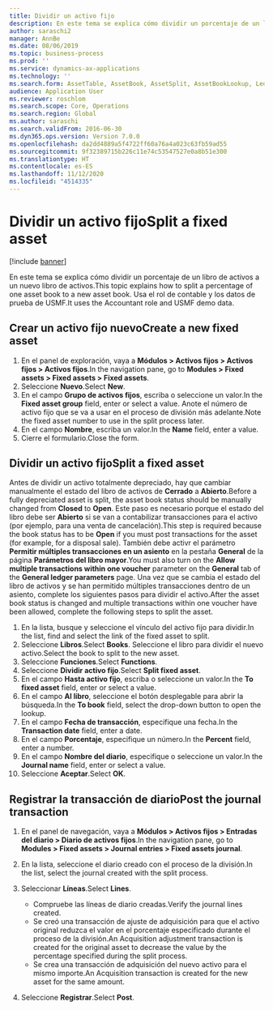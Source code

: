 ```yaml
---
title: Dividir un activo fijo
description: En este tema se explica cómo dividir un porcentaje de un libro de activos a un nuevo libro de activos.
author: saraschi2
manager: AnnBe
ms.date: 08/06/2019
ms.topic: business-process
ms.prod: ''
ms.service: dynamics-ax-applications
ms.technology: ''
ms.search.form: AssetTable, AssetBook, AssetSplit, AssetBookLookup, LedgerJournalTable, LedgerJournalTransAsset
audience: Application User
ms.reviewer: roschlom
ms.search.scope: Core, Operations
ms.search.region: Global
ms.author: saraschi
ms.search.validFrom: 2016-06-30
ms.dyn365.ops.version: Version 7.0.0
ms.openlocfilehash: da2dd4889a5f4722ff60a76a4a023c63fb59ad55
ms.sourcegitcommit: 9f32389715b226c11e74c53547527e0a8b51e300
ms.translationtype: HT
ms.contentlocale: es-ES
ms.lasthandoff: 11/12/2020
ms.locfileid: "4514335"
---
```

# <a name="split-a-fixed-asset"></a><span data-ttu-id="87684-103">Dividir un activo fijo</span><span class="sxs-lookup"><span data-stu-id="87684-103">Split a fixed asset</span></span>

[!include [banner](../../includes/banner.md)]

<span data-ttu-id="87684-104">En este tema se explica cómo dividir un porcentaje de un libro de activos a un nuevo libro de activos.</span><span class="sxs-lookup"><span data-stu-id="87684-104">This topic explains how to split a percentage of one asset book to a new asset book.</span></span> <span data-ttu-id="87684-105">Usa el rol de contable y los datos de prueba de USMF.</span><span class="sxs-lookup"><span data-stu-id="87684-105">It uses the Accountant role and USMF demo data.</span></span>

## <a name="create-a-new-fixed-asset"></a><span data-ttu-id="87684-106">Crear un activo fijo nuevo</span><span class="sxs-lookup"><span data-stu-id="87684-106">Create a new fixed asset</span></span>

1. <span data-ttu-id="87684-107">En el panel de exploración, vaya a **Módulos \> Activos fijos \> Activos fijos \> Activos fijos**.</span><span class="sxs-lookup"><span data-stu-id="87684-107">In the navigation pane, go to **Modules \> Fixed assets \> Fixed assets \> Fixed assets**.</span></span>
2. <span data-ttu-id="87684-108">Seleccione **Nuevo**.</span><span class="sxs-lookup"><span data-stu-id="87684-108">Select **New**.</span></span>
3. <span data-ttu-id="87684-109">En el campo **Grupo de activos fijos**, escriba o seleccione un valor.</span><span class="sxs-lookup"><span data-stu-id="87684-109">In the **Fixed asset group** field, enter or select a value.</span></span> <span data-ttu-id="87684-110">Anote el número de activo fijo que se va a usar en el proceso de división más adelante.</span><span class="sxs-lookup"><span data-stu-id="87684-110">Note the fixed asset number to use in the split process later.</span></span>
4. <span data-ttu-id="87684-111">En el campo **Nombre**, escriba un valor.</span><span class="sxs-lookup"><span data-stu-id="87684-111">In the **Name** field, enter a value.</span></span>
5. <span data-ttu-id="87684-112">Cierre el formulario.</span><span class="sxs-lookup"><span data-stu-id="87684-112">Close the form.</span></span>

## <a name="split-a-fixed-asset"></a><span data-ttu-id="87684-113">Dividir un activo fijo</span><span class="sxs-lookup"><span data-stu-id="87684-113">Split a fixed asset</span></span>

<span data-ttu-id="87684-114">Antes de dividir un activo totalmente depreciado, hay que cambiar manualmente el estado del libro de activos de **Cerrado** a **Abierto**.</span><span class="sxs-lookup"><span data-stu-id="87684-114">Before a fully depreciated asset is split, the asset book status should be manually changed from **Closed** to **Open**.</span></span> <span data-ttu-id="87684-115">Este paso es necesario porque el estado del libro debe ser **Abierto** si se van a contabilizar transacciones para el activo (por ejemplo, para una venta de cancelación).</span><span class="sxs-lookup"><span data-stu-id="87684-115">This step is required because the book status has to be **Open** if you must post transactions for the asset (for example, for a disposal sale).</span></span> <span data-ttu-id="87684-116">También debe activr el parámetro **Permitir múltiples transacciones en un asiento** en la pestaña **General** de la página **Parámetros del libro mayor**.</span><span class="sxs-lookup"><span data-stu-id="87684-116">You must also turn on the **Allow multiple transactions within one voucher** parameter on the **General** tab of the **General ledger parameters** page.</span></span> <span data-ttu-id="87684-117">Una vez que se cambia el estado del libro de activos y se han permitido múltiples transacciones dentro de un asiento, complete los siguientes pasos para dividir el activo.</span><span class="sxs-lookup"><span data-stu-id="87684-117">After the asset book status is changed and multiple transactions within one voucher have been allowed, complete the following steps to split the asset.</span></span>

1. <span data-ttu-id="87684-118">En la lista, busque y seleccione el vínculo del activo fijo para dividir.</span><span class="sxs-lookup"><span data-stu-id="87684-118">In the list, find and select the link of the fixed asset to split.</span></span>
2. <span data-ttu-id="87684-119">Seleccione **Libros**.</span><span class="sxs-lookup"><span data-stu-id="87684-119">Select **Books**.</span></span> <span data-ttu-id="87684-120">Seleccione el libro para dividir el nuevo activo.</span><span class="sxs-lookup"><span data-stu-id="87684-120">Select the book to split to the new asset.</span></span>
3. <span data-ttu-id="87684-121">Seleccione **Funciones**.</span><span class="sxs-lookup"><span data-stu-id="87684-121">Select **Functions**.</span></span>
4. <span data-ttu-id="87684-122">Seleccione **Dividir activo fijo**.</span><span class="sxs-lookup"><span data-stu-id="87684-122">Select **Split fixed asset**.</span></span>
5. <span data-ttu-id="87684-123">En el campo **Hasta activo fijo**, escriba o seleccione un valor.</span><span class="sxs-lookup"><span data-stu-id="87684-123">In the **To fixed asset** field, enter or select a value.</span></span>
6. <span data-ttu-id="87684-124">En el campo **Al libro**, seleccione el botón desplegable para abrir la búsqueda.</span><span class="sxs-lookup"><span data-stu-id="87684-124">In the **To book** field, select the drop-down button to open the lookup.</span></span>
7. <span data-ttu-id="87684-125">En el campo **Fecha de transacción**, especifique una fecha.</span><span class="sxs-lookup"><span data-stu-id="87684-125">In the **Transaction date** field, enter a date.</span></span>
8. <span data-ttu-id="87684-126">En el campo **Porcentaje**, especifique un número.</span><span class="sxs-lookup"><span data-stu-id="87684-126">In the **Percent** field, enter a number.</span></span>
9. <span data-ttu-id="87684-127">En el campo **Nombre del diario**, especifique o seleccione un valor.</span><span class="sxs-lookup"><span data-stu-id="87684-127">In the **Journal name** field, enter or select a value.</span></span>
10. <span data-ttu-id="87684-128">Seleccione **Aceptar**.</span><span class="sxs-lookup"><span data-stu-id="87684-128">Select **OK**.</span></span>

## <a name="post-the-journal-transaction"></a><span data-ttu-id="87684-129">Registrar la transacción de diario</span><span class="sxs-lookup"><span data-stu-id="87684-129">Post the journal transaction</span></span>

1. <span data-ttu-id="87684-130">En el panel de navegación, vaya a **Módulos \> Activos fijos \> Entradas del diario \> Diario de activos fijos**.</span><span class="sxs-lookup"><span data-stu-id="87684-130">In the navigation pane, go to **Modules \> Fixed assets \> Journal entries \> Fixed assets journal**.</span></span>
2. <span data-ttu-id="87684-131">En la lista, seleccione el diario creado con el proceso de la división.</span><span class="sxs-lookup"><span data-stu-id="87684-131">In the list, select the journal created with the split process.</span></span>
3. <span data-ttu-id="87684-132">Seleccionar **Líneas**.</span><span class="sxs-lookup"><span data-stu-id="87684-132">Select **Lines**.</span></span>

    - <span data-ttu-id="87684-133">Compruebe las líneas de diario creadas.</span><span class="sxs-lookup"><span data-stu-id="87684-133">Verify the journal lines created.</span></span>
    - <span data-ttu-id="87684-134">Se creó una transacción de ajuste de adquisición para que el activo original reduzca el valor en el porcentaje especificado durante el proceso de la división.</span><span class="sxs-lookup"><span data-stu-id="87684-134">An Acquisition adjustment transaction is created for the original asset to decrease the value by the percentage specified during the split process.</span></span>
    - <span data-ttu-id="87684-135">Se crea una transacción de adquisición del nuevo activo para el mismo importe.</span><span class="sxs-lookup"><span data-stu-id="87684-135">An Acquisition transaction is created for the new asset for the same amount.</span></span>

4. <span data-ttu-id="87684-136">Seleccione **Registrar**.</span><span class="sxs-lookup"><span data-stu-id="87684-136">Select **Post**.</span></span>
